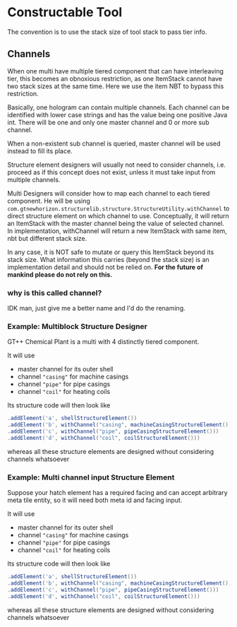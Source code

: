 # Constructable Tool

The convention is to use the stack size of tool stack to pass tier info.

## Channels

When one multi have multiple tiered component that can have interleaving tier, this becomes an obnoxious restriction, as
one ItemStack cannot have two stack sizes at the same time.
Here we use the item NBT to bypass this restriction.

Basically, one hologram can contain multiple channels.
Each channel can be identified with lower case strings and has the value being one positive Java int.
There will be one and only one master channel and 0 or more sub channel.

When a non-existent sub channel is queried, master channel will be used instead to fill its place.

Structure element designers will usually not need to consider channels, i.e. proceed as if this concept does not exist, unless it must take input from multiple channels.

Multi Designers will consider how to map each channel to each tiered component.
He will be using `com.gtnewhorizon.structurelib.structure.StructureUtility.withChannel` to direct structure element on which channel to use.
Conceptually, it will return an ItemStack with the master channel being the value of selected channel.
In implementation, withChannel will return a new ItemStack with same item, nbt but different stack size.

In any case, it is NOT safe to mutate or query this ItemStack beyond its stack size.
What information this carries (beyond the stack size) is an implementation detail and should not be relied on.
__For the future of mankind please do not rely on this.__

### why is this called channel?

IDK man, just give me a better name and I'd do the renaming.

### Example: Multiblock Structure Designer

GT++ Chemical Plant is a multi with 4 distinctly tiered component.

It will use
* master channel for its outer shell
* channel `"casing"` for machine casings
* channel `"pipe"` for pipe casings
* channel `"coil"` for heating coils

Its structure code will then look like
```java
.addElement('a', shellStructureElement())
.addElement('b', withChannel("casing", machineCasingStructureElement()))
.addElement('c', withChannel("pipe", pipeCasingStructureElement()))
.addElement('d', withChannel("coil", coilStructureElement()))
```

whereas all these structure elements are designed without considering channels whatsoever

### Example: Multi channel input Structure Element

Suppose your hatch element has a required facing and can accept arbitrary meta tile entity, so it will need both meta id and facing input.


It will use
* master channel for its outer shell
* channel `"casing"` for machine casings
* channel `"pipe"` for pipe casings
* channel `"coil"` for heating coils

Its structure code will then look like
```java
.addElement('a', shellStructureElement())
.addElement('b', withChannel("casing", machineCasingStructureElement()))
.addElement('c', withChannel("pipe", pipeCasingStructureElement()))
.addElement('d', withChannel("coil", coilStructureElement()))
```

whereas all these structure elements are designed without considering channels whatsoever

